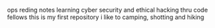 ops reding notes 
learning cyber security and ethical hacking thru code fellows this is my first repository 
i like to camping, shotting and hiking 
